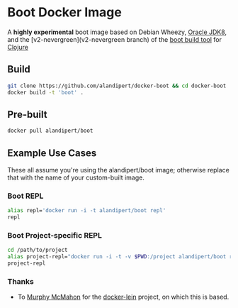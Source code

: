 # Boot Docker Image

A **highly experimental** boot image based on Debian Wheezy,
[Oracle JDK8](https://github.com/pandeiro/docker-oracle-jdk8), and the
[v2-nevergreen](v2-nevergreen branch) of the
[boot build tool](https://github.com/tailrecursion/boot/tree/v2-nevergreen)
for [Clojure](http://clojure.org)

## Build

```bash
git clone https://github.com/alandipert/docker-boot && cd docker-boot
docker build -t 'boot' .
```
## Pre-built

```bash
docker pull alandipert/boot
```

## Example Use Cases

These all assume you're using the alandipert/boot image; otherwise
replace that with the name of your custom-built image.

### Boot REPL

```bash
alias repl='docker run -i -t alandipert/boot repl'
repl
```

### Boot Project-specific REPL

```bash
cd /path/to/project
alias project-repl="docker run -i -t -v $PWD:/project alandipert/boot repl"
project-repl
```

### Thanks

* To [Murphy McMahon](https://github.com/pandeiro) for the [docker-lein](https://github.com/pandeiro/docker-lein) project, on which this is based.

